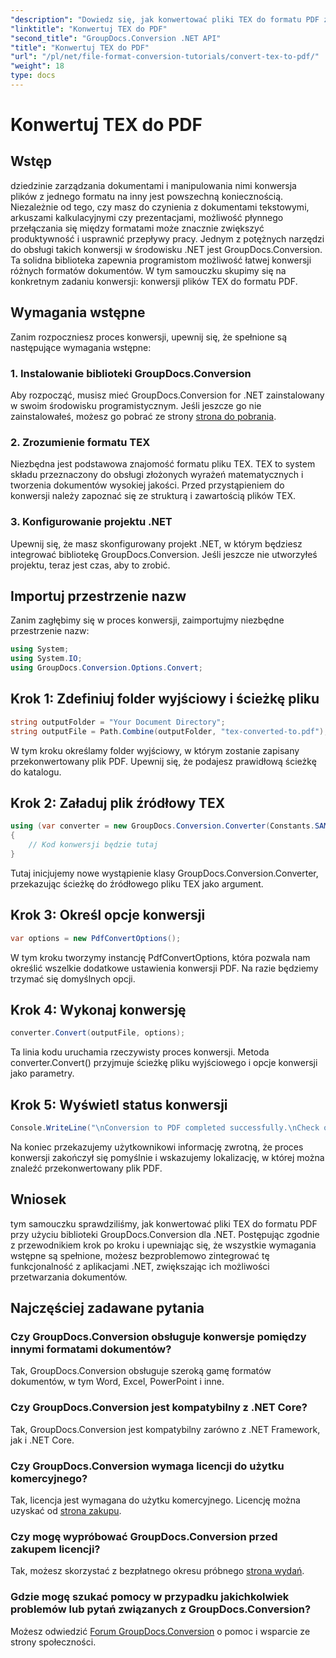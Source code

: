 ```yaml
---
"description": "Dowiedz się, jak konwertować pliki TEX do formatu PDF za pomocą GroupDocs.Conversion dla .NET. Proste kroki do bezproblemowej konwersji formatu dokumentu."
"linktitle": "Konwertuj TEX do PDF"
"second_title": "GroupDocs.Conversion .NET API"
"title": "Konwertuj TEX do PDF"
"url": "/pl/net/file-format-conversion-tutorials/convert-tex-to-pdf/"
"weight": 18
type: docs
---
```

# Konwertuj TEX do PDF

## Wstęp
dziedzinie zarządzania dokumentami i manipulowania nimi konwersja plików z jednego formatu na inny jest powszechną koniecznością. Niezależnie od tego, czy masz do czynienia z dokumentami tekstowymi, arkuszami kalkulacyjnymi czy prezentacjami, możliwość płynnego przełączania się między formatami może znacznie zwiększyć produktywność i usprawnić przepływy pracy.
Jednym z potężnych narzędzi do obsługi takich konwersji w środowisku .NET jest GroupDocs.Conversion. Ta solidna biblioteka zapewnia programistom możliwość łatwej konwersji różnych formatów dokumentów. W tym samouczku skupimy się na konkretnym zadaniu konwersji: konwersji plików TEX do formatu PDF.
## Wymagania wstępne
Zanim rozpoczniesz proces konwersji, upewnij się, że spełnione są następujące wymagania wstępne:
### 1. Instalowanie biblioteki GroupDocs.Conversion
Aby rozpocząć, musisz mieć GroupDocs.Conversion for .NET zainstalowany w swoim środowisku programistycznym. Jeśli jeszcze go nie zainstalowałeś, możesz go pobrać ze strony [strona do pobrania](https://releases.groupdocs.com/conversion/net/).
### 2. Zrozumienie formatu TEX
Niezbędna jest podstawowa znajomość formatu pliku TEX. TEX to system składu przeznaczony do obsługi złożonych wyrażeń matematycznych i tworzenia dokumentów wysokiej jakości. Przed przystąpieniem do konwersji należy zapoznać się ze strukturą i zawartością plików TEX.
### 3. Konfigurowanie projektu .NET
Upewnij się, że masz skonfigurowany projekt .NET, w którym będziesz integrować bibliotekę GroupDocs.Conversion. Jeśli jeszcze nie utworzyłeś projektu, teraz jest czas, aby to zrobić.

## Importuj przestrzenie nazw
Zanim zagłębimy się w proces konwersji, zaimportujmy niezbędne przestrzenie nazw:
```csharp
using System;
using System.IO;
using GroupDocs.Conversion.Options.Convert;
```
## Krok 1: Zdefiniuj folder wyjściowy i ścieżkę pliku
```csharp
string outputFolder = "Your Document Directory";
string outputFile = Path.Combine(outputFolder, "tex-converted-to.pdf");
```
W tym kroku określamy folder wyjściowy, w którym zostanie zapisany przekonwertowany plik PDF. Upewnij się, że podajesz prawidłową ścieżkę do katalogu.
## Krok 2: Załaduj plik źródłowy TEX
```csharp
using (var converter = new GroupDocs.Conversion.Converter(Constants.SAMPLE_TEX))
{
    // Kod konwersji będzie tutaj
}
```
Tutaj inicjujemy nowe wystąpienie klasy GroupDocs.Conversion.Converter, przekazując ścieżkę do źródłowego pliku TEX jako argument.
## Krok 3: Określ opcje konwersji
```csharp
var options = new PdfConvertOptions();
```
W tym kroku tworzymy instancję PdfConvertOptions, która pozwala nam określić wszelkie dodatkowe ustawienia konwersji PDF. Na razie będziemy trzymać się domyślnych opcji.
## Krok 4: Wykonaj konwersję
```csharp
converter.Convert(outputFile, options);
```
Ta linia kodu uruchamia rzeczywisty proces konwersji. Metoda converter.Convert() przyjmuje ścieżkę pliku wyjściowego i opcje konwersji jako parametry.
## Krok 5: Wyświetl status konwersji
```csharp
Console.WriteLine("\nConversion to PDF completed successfully.\nCheck output in {0}", outputFolder);
```
Na koniec przekazujemy użytkownikowi informację zwrotną, że proces konwersji zakończył się pomyślnie i wskazujemy lokalizację, w której można znaleźć przekonwertowany plik PDF.

## Wniosek
tym samouczku sprawdziliśmy, jak konwertować pliki TEX do formatu PDF przy użyciu biblioteki GroupDocs.Conversion dla .NET. Postępując zgodnie z przewodnikiem krok po kroku i upewniając się, że wszystkie wymagania wstępne są spełnione, możesz bezproblemowo zintegrować tę funkcjonalność z aplikacjami .NET, zwiększając ich możliwości przetwarzania dokumentów.
## Najczęściej zadawane pytania
### Czy GroupDocs.Conversion obsługuje konwersje pomiędzy innymi formatami dokumentów?
Tak, GroupDocs.Conversion obsługuje szeroką gamę formatów dokumentów, w tym Word, Excel, PowerPoint i inne.
### Czy GroupDocs.Conversion jest kompatybilny z .NET Core?
Tak, GroupDocs.Conversion jest kompatybilny zarówno z .NET Framework, jak i .NET Core.
### Czy GroupDocs.Conversion wymaga licencji do użytku komercyjnego?
Tak, licencja jest wymagana do użytku komercyjnego. Licencję można uzyskać od [strona zakupu](https://purchase.groupdocs.com/buy).
### Czy mogę wypróbować GroupDocs.Conversion przed zakupem licencji?
Tak, możesz skorzystać z bezpłatnego okresu próbnego [strona wydań](https://releases.groupdocs.com/).
### Gdzie mogę szukać pomocy w przypadku jakichkolwiek problemów lub pytań związanych z GroupDocs.Conversion?
Możesz odwiedzić [Forum GroupDocs.Conversion](https://forum.groupdocs.com/c/conversion/11) o pomoc i wsparcie ze strony społeczności.
